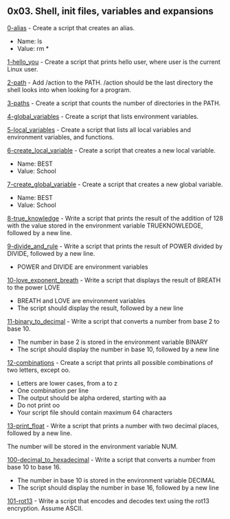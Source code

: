 ## 0x03. Shell, init files, variables and expansions

[0-alias](./0-alias) - Create a script that creates an alias.

- Name: ls
- Value: rm \*

[1-hello_you](./1-hello_you) - Create a script that prints hello user, where user is the current Linux user.

[2-path](./2-path) - Add /action to the PATH. /action should be the last directory the shell looks into when looking for a program.

[3-paths](./3-paths) - Create a script that counts the number of directories in the PATH.

[4-global_variables](./4-global_variables) - Create a script that lists environment variables.

[5-local_variables](./5-local_variables) - Create a script that lists all local variables and environment variables, and functions.

[6-create_local_variable](./6-create_local_variable) - Create a script that creates a new local variable.

- Name: BEST
- Value: School

[7-create_global_variable](./7-create_global_variable) - Create a script that creates a new global variable.

- Name: BEST
- Value: School

[8-true_knowledge](./8-true_knowledge) - Write a script that prints the result of the addition of 128 with the value stored in the environment variable TRUEKNOWLEDGE, followed by a new line.

[9-divide_and_rule](./9-divide_and_rule) - Write a script that prints the result of POWER divided by DIVIDE, followed by a new line.

- POWER and DIVIDE are environment variables

[10-love_exponent_breath](./10-love_exponent_breath) - Write a script that displays the result of BREATH to the power LOVE

- BREATH and LOVE are environment variables
- The script should display the result, followed by a new line

[11-binary_to_decimal](./11-binary_to_decimal) - Write a script that converts a number from base 2 to base 10.

- The number in base 2 is stored in the environment variable BINARY
- The script should display the number in base 10, followed by a new line

[12-combinations](./12-combinations) - Create a script that prints all possible combinations of two letters, except oo.

- Letters are lower cases, from a to z
- One combination per line
- The output should be alpha ordered, starting with aa
- Do not print oo
- Your script file should contain maximum 64 characters

[13-print_float](./13-print_float) - Write a script that prints a number with two decimal places, followed by a new line.

The number will be stored in the environment variable NUM.

[100-decimal_to_hexadecimal](./100-decimal_to_hexadecimal) - Write a script that converts a number from base 10 to base 16.

- The number in base 10 is stored in the environment variable DECIMAL
- The script should display the number in base 16, followed by a new line

[101-rot13](./101-rot13) - Write a script that encodes and decodes text using the rot13 encryption. Assume ASCII.

